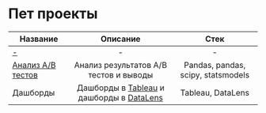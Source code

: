 # Пет проекты

Название|Описание | Стек
-----------|:-------:|:--------: 
[-](https://github.com/davyandr/pet-projects/tree/main/metrics)| - | -
[Анализ A/B тестов](https://github.com/davyandr/pet-projects/tree/main/ab)|Анализ результатов A/B тестов и выводы| Pandas, pandas, scipy, statsmodels
Дашборды| Дашборды в [Tableau](https://public.tableau.com/app/profile/andrey.davydov/) и дашборды в [DataLens](https://datalens.yandex/nlvlg71riursc)| Tableau, DataLens

